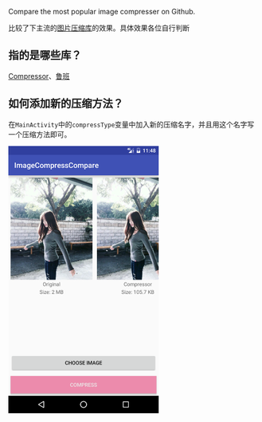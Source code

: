 Compare the most popular image compresser on Github.

比较了下主流的[图片压缩库](#指的是哪些库)的效果。具体效果各位自行判断

## 指的是哪些库？
[Compressor](https://github.com/zetbaitsu/Compressor)、[鲁班](https://github.com/Curzibn/Luban)

## 如何添加新的压缩方法？
在`MainActivity`中的`compressType`变量中加入新的压缩名字，并且用这个名字写一个压缩方法即可。

<a href="s.png"><img src="s.png" width="60%"/></a>
